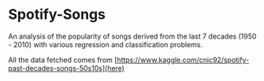 # Spotify-Songs
An analysis of the popularity of songs derived from the last 7 decades (1950 - 2010) with various regression and classification problems.

All the data fetched comes from [https://www.kaggle.com/cnic92/spotify-past-decades-songs-50s10s](here)





